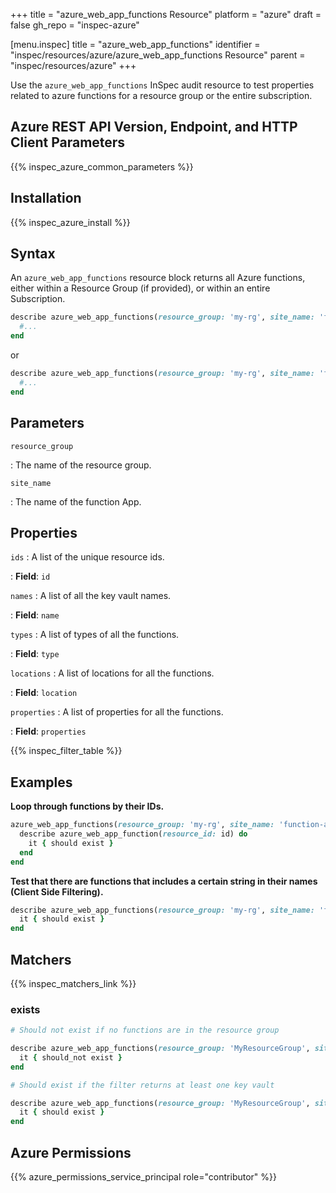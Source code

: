 +++
title = "azure_web_app_functions Resource"
platform = "azure"
draft = false
gh_repo = "inspec-azure"

[menu.inspec]
title = "azure_web_app_functions"
identifier = "inspec/resources/azure/azure_web_app_functions Resource"
parent = "inspec/resources/azure"
+++

Use the `azure_web_app_functions` InSpec audit resource to test properties related to azure functions for a resource group or the entire subscription.

## Azure REST API Version, Endpoint, and HTTP Client Parameters

{{% inspec_azure_common_parameters %}}

## Installation

{{% inspec_azure_install %}}

## Syntax

An `azure_web_app_functions` resource block returns all Azure functions, either within a Resource Group (if provided), or within an entire Subscription.

```ruby
describe azure_web_app_functions(resource_group: 'my-rg', site_name: 'function-app-http') do
  #...
end
```

or

```ruby
describe azure_web_app_functions(resource_group: 'my-rg', site_name: 'function-app-http') do
  #...
end
```

## Parameters

`resource_group`

: The name of the resource group.

`site_name`

: The name of the function App.

## Properties

`ids`
: A list of the unique resource ids.

: **Field**: `id`

`names`
: A list of all the key vault names.

: **Field**: `name`

`types`
: A list of types of all the functions.

: **Field**: `type`

`locations`
: A list of locations for all the functions.

: **Field**: `location`

`properties`
: A list of properties for all the functions.

: **Field**: `properties`

{{% inspec_filter_table %}}

## Examples

**Loop through functions by their IDs.**

```ruby
azure_web_app_functions(resource_group: 'my-rg', site_name: 'function-app-http').ids.each do |id|
  describe azure_web_app_function(resource_id: id) do
    it { should exist }
  end
end
```

**Test that there are functions that includes a certain string in their names (Client Side Filtering).**

```ruby
describe azure_web_app_functions(resource_group: 'my-rg', site_name: 'function-app-http').where { name.include?('queue') } do
  it { should exist }
end
```

## Matchers

{{% inspec_matchers_link %}}

### exists

```ruby
# Should not exist if no functions are in the resource group

describe azure_web_app_functions(resource_group: 'MyResourceGroup', site_name: 'function-app-http') do
  it { should_not exist }
end

# Should exist if the filter returns at least one key vault

describe azure_web_app_functions(resource_group: 'MyResourceGroup', site_name: 'function-app-http') do
  it { should exist }
end
```

## Azure Permissions

{{% azure_permissions_service_principal role="contributor" %}}
